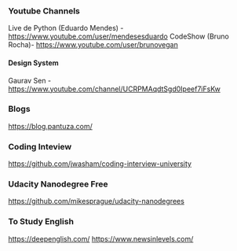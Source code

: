 ### Youtube Channels
Live de Python (Eduardo Mendes) - https://www.youtube.com/user/mendesesduardo 
CodeShow (Bruno Rocha)- https://www.youtube.com/user/brunovegan

#### Design System
Gaurav Sen - https://www.youtube.com/channel/UCRPMAqdtSgd0Ipeef7iFsKw


### Blogs
https://blog.pantuza.com/

### Coding Inteview
https://github.com/jwasham/coding-interview-university

### Udacity Nanodegree Free 
https://github.com/mikesprague/udacity-nanodegrees

### To Study English
https://deepenglish.com/
https://www.newsinlevels.com/


